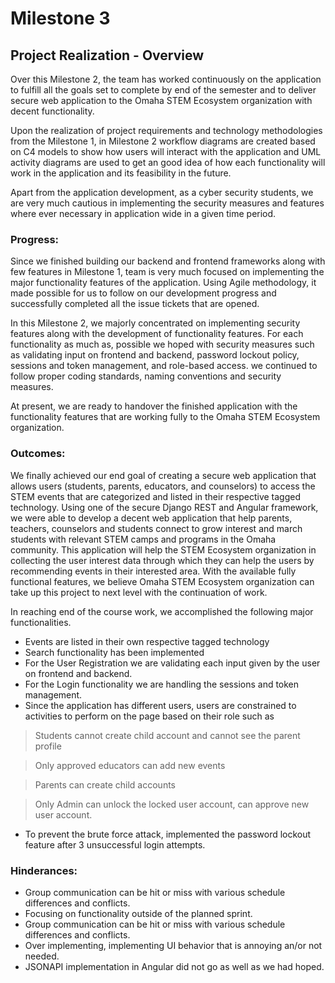 # Milestone 3

## Project Realization - Overview

Over this Milestone 2, the team has worked continuously on the application to fulfill all the goals set to complete by end of the semester and to deliver secure web application to the Omaha STEM Ecosystem organization with decent functionality. 

Upon the realization of project requirements and technology methodologies from the Milestone 1, in Milestone 2 workflow diagrams are created based on C4 models to show how users will interact with the application and UML activity diagrams are used to get an good idea of how each functionality will work in the application and its feasibility in the future.

Apart from the application development, as a cyber security students, we are very much cautious in implementing the security measures and features where ever necessary in application wide in a given time period.

### Progress:

Since we finished building our backend and frontend frameworks along with few features in Milestone 1, team is very much focused on implementing the major functionality features of the application. Using Agile methodology, it made possible for us to follow on our development progress and successfully completed all the issue tickets that are opened. 

In this Milestone 2, we majorly concentrated on implementing security features along with the development of functionality features. For each functionality as much as, possible we hoped with security measures such as validating input on frontend and backend, password lockout policy, sessions and token management, and role-based access. we continued to follow proper coding standards, naming conventions and security measures.

At present, we are ready to handover the finished application with the functionality features that are working fully to the Omaha STEM Ecosystem organization.

### Outcomes:

We finally achieved our end goal of creating a secure web application that allows users (students, parents, educators, and counselors) to access the STEM events that are categorized and listed in their respective tagged technology. Using one of the secure Django REST and Angular framework, we were able to develop a decent web application that help parents, teachers, counselors and students connect to grow interest and march students with relevant STEM camps and programs in the Omaha community. This application will help the STEM Ecosystem organization in collecting the user interest data through which they can help the users by recommending events in their interested area. With the available fully functional features, we believe Omaha STEM Ecosystem organization can take up this project to next level with the continuation of work.

In reaching end of the course work, we accomplished the following major functionalities.

* Events are listed in their own respective tagged technology
* Search functionality has been implemented
* For the User Registration we are validating each input given by the user on frontend and backend.
* For the Login functionality we are handling the sessions and token management. 
* Since the application has different users, users are constrained to activities to perform on the page based on their role such as 
 > Students cannot create child account and cannot see the parent profile
 
 > Only approved educators can add new events 
 
 > Parents can create child accounts
 
 > Only Admin can unlock the locked user account, can approve new user account.
* To prevent the brute force attack, implemented the password lockout feature after 3 unsuccessful login attempts.

### Hinderances:

* Group communication can be hit or miss with various schedule differences and conflicts.
* Focusing on functionality outside of the planned sprint.
* Group communication can be hit or miss with various schedule differences and conflicts.
* Over implementing, implementing UI behavior that is annoying an/or not needed.
* JSONAPI implementation in Angular did not go as well as we had hoped.

